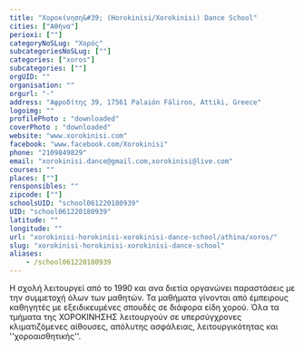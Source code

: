 ```yaml
---
title: "Xοροκίνηση&#39; (Horokinisi/Xorokinisi) Dance School"
cities: ["Αθήνα"]
perioxi: [""]
categoryNoSLug: "Χορός"
subcategoriesNoSLug: [""]
categories: ["xoros"]
subcategories: [""]
orgUID: ""
organisation: ""
orgurl: "-"
address: "Αφροδίτης 39, 17561 Palaión Fáliron, Attiki, Greece"
logoimg: ""
profilePhoto : "downloaded"
coverPhoto : "downloaded"
website: "www.xorokinisi.com"
facebook: "www.facebook.com/Xorokinisi"
phone: "2109849829"
email: "xorokinisi.dance@gmail.com,xorokinisi@live.com"
courses: ""
places: [""]
rensponsibles: ""
zipcode: [""]
schoolsUID: "school061220180939"
UID: "school061220180939"
latitude: ""
longitude: ""
url: "xorokinisi-horokinisi-xorokinisi-dance-school/athina/xoros/"
slug: "xorokinisi-horokinisi-xorokinisi-dance-school"
aliases:
    - /school061220180939
---
```





Η σχολή λειτουργεί από το 1990 και ανα διετία οργανώνει παραστάσεις με την συμμετοχή όλων των μαθητών. Τα μαθήματα γίνονται από έμπειρους καθηγητές με εξειδικευμένες σπουδές σε διάφορα είδη χορού. Όλα τα τμήματα της ΧΟΡΟΚΙΝΗΣΗΣ λειτουργούν σε υπερσύγχρονες κλιματιζόμενες αίθουσες, απόλυτης ασφάλειας, λειτουργικότητας και &#39;&#39;χοροαισθητικής&#39;&#39;.